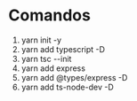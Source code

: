 # Comandos

1. yarn init -y
2. yarn add typescript -D
3. yarn tsc --init
4. yarn add express
5. yarn add @types/express -D
6. yarn add ts-node-dev -D
